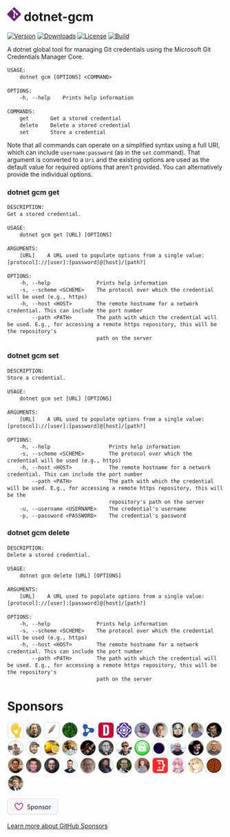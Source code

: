 ![Icon](https://raw.githubusercontent.com/devlooped/dotnet-gcm/main/icon.png) dotnet-gcm
============

[![Version](https://img.shields.io/nuget/v/dotnet-gcm.svg?color=royalblue)](https://www.nuget.org/packages/dotnet-gcm) [![Downloads](https://img.shields.io/nuget/dt/dotnet-gcm.svg?color=green)](https://www.nuget.org/packages/dotnet-gcm) [![License](https://img.shields.io/github/license/devlooped/dotnet-gcm.svg?color=blue)](https://github.com//devlooped/dotnet-gcm/blob/main/license.txt) [![Build](https://github.com/devlooped/dotnet-gcm/workflows/build/badge.svg?branch=main)](https://github.com/devlooped/dotnet-gcm/actions)

<!-- #content -->
A dotnet global tool for managing Git credentials using the Microsoft Git Credentials Manager Core.

```
USAGE:
    dotnet gcm [OPTIONS] <COMMAND>

OPTIONS:
    -h, --help    Prints help information

COMMANDS:
    get       Get a stored credential
    delete    Delete a stored credential
    set       Store a credential
```

Note that all commands can operate on a simplified syntax using a full URI, which can include `username:password` 
(as in the `set` command). That argument is converted to a `Uri` and the existing options are used as the default 
value for required options that aren't provided. You can alternatively provide the individual options.


### dotnet gcm get

```
DESCRIPTION:
Get a stored credential.

USAGE:
    dotnet gcm get [URL] [OPTIONS]

ARGUMENTS:
    [URL]    A URL used to populate options from a single value: [protocol]://[user]:[password]@[host]/[path?]

OPTIONS:
    -h, --help               Prints help information
    -s, --scheme <SCHEME>    The protocol over which the credential will be used (e.g., https)
    -h, --host <HOST>        The remote hostname for a network credential. This can include the port number
        --path <PATH>        The path with which the credential will be used. E.g., for accessing a remote https repository, this will be the repository's
                             path on the server
```

### dotnet gcm set

```
DESCRIPTION:
Store a credential.

USAGE:
    dotnet gcm set [URL] [OPTIONS]

ARGUMENTS:
    [URL]    A URL used to populate options from a single value: [protocol]://[user]:[password]@[host]/[path?]

OPTIONS:
    -h, --help                   Prints help information
    -s, --scheme <SCHEME>        The protocol over which the credential will be used (e.g., https)
    -h, --host <HOST>            The remote hostname for a network credential. This can include the port number
        --path <PATH>            The path with which the credential will be used. E.g., for accessing a remote https repository, this will be the
                                 repository's path on the server
    -u, --username <USERNAME>    The credential's username
    -p, --password <PASSWORD>    The credential's password
```

### dotnet gcm delete

```
DESCRIPTION:
Delete a stored credential.

USAGE:
    dotnet gcm delete [URL] [OPTIONS]

ARGUMENTS:
    [URL]    A URL used to populate options from a single value: [protocol]://[user]:[password]@[host]/[path?]

OPTIONS:
    -h, --help               Prints help information
    -s, --scheme <SCHEME>    The protocol over which the credential will be used (e.g., https)
    -h, --host <HOST>        The remote hostname for a network credential. This can include the port number
        --path <PATH>        The path with which the credential will be used. E.g., for accessing a remote https repository, this will be the repository's
                             path on the server
```

<!-- #content -->
<!-- include https://github.com/devlooped/sponsors/raw/main/footer.md -->
# Sponsors 

<!-- sponsors.md -->
[![Clarius Org](https://raw.githubusercontent.com/devlooped/sponsors/main/.github/avatars/clarius.png "Clarius Org")](https://github.com/clarius)
[![Kirill Osenkov](https://raw.githubusercontent.com/devlooped/sponsors/main/.github/avatars/KirillOsenkov.png "Kirill Osenkov")](https://github.com/KirillOsenkov)
[![MFB Technologies, Inc.](https://raw.githubusercontent.com/devlooped/sponsors/main/.github/avatars/MFB-Technologies-Inc.png "MFB Technologies, Inc.")](https://github.com/MFB-Technologies-Inc)
[![Stephen Shaw](https://raw.githubusercontent.com/devlooped/sponsors/main/.github/avatars/decriptor.png "Stephen Shaw")](https://github.com/decriptor)
[![Torutek](https://raw.githubusercontent.com/devlooped/sponsors/main/.github/avatars/torutek-gh.png "Torutek")](https://github.com/torutek-gh)
[![DRIVE.NET, Inc.](https://raw.githubusercontent.com/devlooped/sponsors/main/.github/avatars/drivenet.png "DRIVE.NET, Inc.")](https://github.com/drivenet)
[![Ashley Medway](https://raw.githubusercontent.com/devlooped/sponsors/main/.github/avatars/AshleyMedway.png "Ashley Medway")](https://github.com/AshleyMedway)
[![Keith Pickford](https://raw.githubusercontent.com/devlooped/sponsors/main/.github/avatars/Keflon.png "Keith Pickford")](https://github.com/Keflon)
[![Thomas Bolon](https://raw.githubusercontent.com/devlooped/sponsors/main/.github/avatars/tbolon.png "Thomas Bolon")](https://github.com/tbolon)
[![Kori Francis](https://raw.githubusercontent.com/devlooped/sponsors/main/.github/avatars/kfrancis.png "Kori Francis")](https://github.com/kfrancis)
[![Toni Wenzel](https://raw.githubusercontent.com/devlooped/sponsors/main/.github/avatars/twenzel.png "Toni Wenzel")](https://github.com/twenzel)
[![Giorgi Dalakishvili](https://raw.githubusercontent.com/devlooped/sponsors/main/.github/avatars/Giorgi.png "Giorgi Dalakishvili")](https://github.com/Giorgi)
[![Mike James](https://raw.githubusercontent.com/devlooped/sponsors/main/.github/avatars/MikeCodesDotNET.png "Mike James")](https://github.com/MikeCodesDotNET)
[![Dan Siegel](https://raw.githubusercontent.com/devlooped/sponsors/main/.github/avatars/dansiegel.png "Dan Siegel")](https://github.com/dansiegel)
[![Reuben Swartz](https://raw.githubusercontent.com/devlooped/sponsors/main/.github/avatars/rbnswartz.png "Reuben Swartz")](https://github.com/rbnswartz)
[![Jacob Foshee](https://raw.githubusercontent.com/devlooped/sponsors/main/.github/avatars/jfoshee.png "Jacob Foshee")](https://github.com/jfoshee)
[![](https://raw.githubusercontent.com/devlooped/sponsors/main/.github/avatars/Mrxx99.png "")](https://github.com/Mrxx99)
[![Eric Johnson](https://raw.githubusercontent.com/devlooped/sponsors/main/.github/avatars/eajhnsn1.png "Eric Johnson")](https://github.com/eajhnsn1)
[![Norman Mackay](https://raw.githubusercontent.com/devlooped/sponsors/main/.github/avatars/mackayn.png "Norman Mackay")](https://github.com/mackayn)
[![Certify The Web](https://raw.githubusercontent.com/devlooped/sponsors/main/.github/avatars/certifytheweb.png "Certify The Web")](https://github.com/certifytheweb)
[![Ix Technologies B.V.](https://raw.githubusercontent.com/devlooped/sponsors/main/.github/avatars/IxTechnologies.png "Ix Technologies B.V.")](https://github.com/IxTechnologies)
[![David JENNI](https://raw.githubusercontent.com/devlooped/sponsors/main/.github/avatars/davidjenni.png "David JENNI")](https://github.com/davidjenni)
[![Jonathan ](https://raw.githubusercontent.com/devlooped/sponsors/main/.github/avatars/Jonathan-Hickey.png "Jonathan ")](https://github.com/Jonathan-Hickey)
[![Oleg Kyrylchuk](https://raw.githubusercontent.com/devlooped/sponsors/main/.github/avatars/okyrylchuk.png "Oleg Kyrylchuk")](https://github.com/okyrylchuk)
[![Charley Wu](https://raw.githubusercontent.com/devlooped/sponsors/main/.github/avatars/akunzai.png "Charley Wu")](https://github.com/akunzai)
[![Jakob Tikjøb Andersen](https://raw.githubusercontent.com/devlooped/sponsors/main/.github/avatars/jakobt.png "Jakob Tikjøb Andersen")](https://github.com/jakobt)
[![Seann Alexander](https://raw.githubusercontent.com/devlooped/sponsors/main/.github/avatars/seanalexander.png "Seann Alexander")](https://github.com/seanalexander)
[![Tino Hager](https://raw.githubusercontent.com/devlooped/sponsors/main/.github/avatars/tinohager.png "Tino Hager")](https://github.com/tinohager)
[![Mark Seemann](https://raw.githubusercontent.com/devlooped/sponsors/main/.github/avatars/ploeh.png "Mark Seemann")](https://github.com/ploeh)
[![Angelo Belchior](https://raw.githubusercontent.com/devlooped/sponsors/main/.github/avatars/angelobelchior.png "Angelo Belchior")](https://github.com/angelobelchior)
[![Ken Bonny](https://raw.githubusercontent.com/devlooped/sponsors/main/.github/avatars/KenBonny.png "Ken Bonny")](https://github.com/KenBonny)
[![Simon Cropp](https://raw.githubusercontent.com/devlooped/sponsors/main/.github/avatars/SimonCropp.png "Simon Cropp")](https://github.com/SimonCropp)
[![agileworks-eu](https://raw.githubusercontent.com/devlooped/sponsors/main/.github/avatars/agileworks-eu.png "agileworks-eu")](https://github.com/agileworks-eu)
[![sorahex](https://raw.githubusercontent.com/devlooped/sponsors/main/.github/avatars/sorahex.png "sorahex")](https://github.com/sorahex)
[![Zheyu Shen](https://raw.githubusercontent.com/devlooped/sponsors/main/.github/avatars/arsdragonfly.png "Zheyu Shen")](https://github.com/arsdragonfly)
[![Vezel](https://raw.githubusercontent.com/devlooped/sponsors/main/.github/avatars/vezel-dev.png "Vezel")](https://github.com/vezel-dev)
[![Georg Jung](https://raw.githubusercontent.com/devlooped/sponsors/main/.github/avatars/georg-jung.png "Georg Jung")](https://github.com/georg-jung)


<!-- sponsors.md -->

[![Sponsor this project](https://raw.githubusercontent.com/devlooped/sponsors/main/sponsor.png "Sponsor this project")](https://github.com/sponsors/devlooped)
&nbsp;

[Learn more about GitHub Sponsors](https://github.com/sponsors)

<!-- https://github.com/devlooped/sponsors/raw/main/footer.md -->
